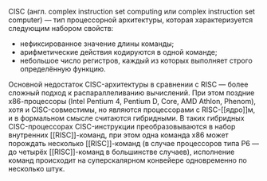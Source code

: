 CISC (англ. complex instruction set computing или complex instruction set computer) — тип процессорной архитектуры, которая характеризуется следующим набором свойств:
- нефиксированное значение длины команды;
- арифметические действия кодируются в одной команде;
- небольшое число регистров, каждый из которых выполняет строго определённую функцию. 

Основной недостаток CISC-архитектуры в сравнении с RISC — более сложный подход к распараллеливанию вычислений.
При этом поздние х86-процессоры (Intel Pentium 4, Pentium D, Core, AMD Athlon, Phenom), хотя и CISC-совместимы, но являются процессорами с RISC-[[ядро]]м, и в формальном смысле считаются гибридными. 
В таких гибридных CISC-процессорах CISC-инструкции преобразовываются в набор внутренних [[RISC]]-команд, при этом одна команда x86 может порождать несколько [[RISC]]-команд (в случае процессоров типа P6 — до четырёх [[RISC]]-команд в большинстве случаев), исполнение команд происходит на суперскалярном конвейере одновременно по несколько штук.